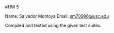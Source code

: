 #HW 5

Name: Salvador Montoya 
Email: sm70996@usc.edu 

Compiled and tested using the given test suites. 